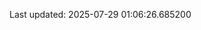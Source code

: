 <!-- lastfm -->
<p align="center"></p>

<!--START_SECTION:last-updated-->
Last updated: 2025-07-29 01:06:26.685200
<!--END_SECTION:last-updated-->